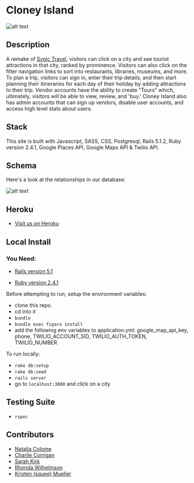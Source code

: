 # Cloney Island

![alt text](http://i.imgur.com/WlFozNA.png)

## Description

A remake of [Sygic Travel](https://travel.sygic.com), visitors can click on a city and see tourist attractions in that city, ranked by prominence. Visitors can also click on the filter navigation links to sort into restaurants, libraries, museums, and more. To plan a trip, visitors can sign in, enter their trip details, and then start planning their itineraries for each day of their holiday by adding attractions to their trip. Vendor accounts have the ability to create "Tours" which, ultimately, visitors will be able to view, review, and 'buy.' Cloney Island also has admin accounts that can sign up vendors, disable user accounts, and access high level stats about users.

## Stack

This site is built with Javascript, SASS, CSS, Postgresql, Rails 5.1.2, Ruby version 2.4.1, Google Places API, Google Maps API & Twilio API.

## Schema

Here's a look at the relationships in our database: 

![alt text](http://i.imgur.com/8aGT3nP.png)

## Heroku

  * [Visit us on Heroku](https://morning-thicket-74383.herokuapp.com/)

## Local Install

  ### You Need:
  * [Rails version 5.1](http://installrails.com/)

  * [Ruby version 2.4.1](https://www.ruby-lang.org/en/documentation/installation/)

Before attempting to run, setup the environment variables:
  * clone this repo.
  * cd into it
  * ```bundle```
  * ```bundle exec figaro install```
  * add the following env variables to application.yml: google_map_api_key, phone, TWILIO_ACCOUNT_SID,
  TWILIO_AUTH_TOKEN, TWILIO_NUMBER

To run locally:
  * ```rake db:setup```
  * ```rake db:seed```
  * ```rails server```
  * go to ```localhost:3000``` and click on a city

## Testing Suite
* ```rspec```

## Contributors
* [Natalia Colome](https://github.com/nmcolome)
* [Charlie Corrigan](https://github.com/charliecorrigan)
* [Sarah Kirk](https://github.com/sarahdactyl71)
* [Rhonda Wilhelmson](https://github.com/rwilhel)
* [Kristen (squee) Mueller](https://github.com/squeemishly)
